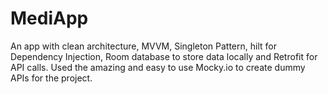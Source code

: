 # MediApp

An app with clean architecture, MVVM, Singleton Pattern, hilt for Dependency Injection, Room database to store data locally and Retrofit for API calls. 
Used the amazing and easy to use Mocky.io to create dummy APIs for the project. 

